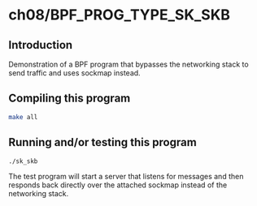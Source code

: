 # ch08/BPF_PROG_TYPE_SK_SKB

## Introduction

Demonstration of a BPF program that bypasses the networking stack to send traffic and uses sockmap instead.

## Compiling this program

```bash
make all
```

## Running and/or testing this program

```bash
./sk_skb
```

The test program will start a server that listens for messages and then responds back directly over the attached sockmap instead of the networking stack.